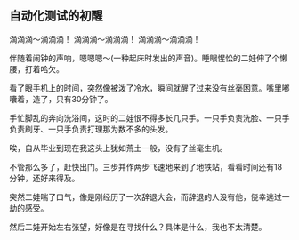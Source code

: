 ## 自动化测试的初醒

滴滴滴～滴滴滴！
滴滴滴～滴滴滴！
滴滴滴～滴滴滴！

伴随着闹钟的声响，嗯嗯嗯～(一种起床时发出的声音)。睡眼惺忪的二娃伸了个懒腰，打着哈欠。

看了眼手机上的时间，突然像被泼了冷水，瞬间就醒了过来没有丝毫困意。嘴里嘟囔着，造了，只有30分钟了。

手忙脚乱的奔向洗浴间，这时的二娃恨不得多长几只手。一只手负责洗脸、一只手负责刷牙、一只手负责打理那为数不多的头发。

唉，自从毕业到现在我这头上犹如荒土一般，没有了丝毫生机。

不管那么多了，赶快出门。三步并作两步飞速地来到了地铁站，看看时间还有18分钟，还好来得及。

突然二娃喘了口气，像是刚经历了一次辞退大会，而辞退的人没有他，侥幸逃过一劫的感受。

然后二娃开始左右张望，好像是在寻找什么？具体是什么，我也不太清楚。